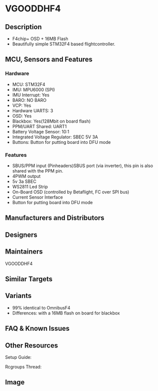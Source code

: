 # VGOODDHF4

## Description

- F4chip+ OSD + 16MB Flash
- Beautifully simple STM32F4 based flightcontroller.

## MCU, Sensors and Features

### Hardware

- MCU: STM32F4
- IMU: MPU6000 (SPI)
- IMU Interrupt: Yes
- BARO: NO BARO
- VCP: Yes
- Hardware UARTS: 3
- OSD: Yes
- Blackbox: Yes(128Mbit on board flash)
- PPM/UART Shared: UART1
- Battery Voltage Sensor: 10:1
- Integrated Voltage Regulator: SBEC 5V 3A
- Buttons: Button for putting board into DFU mode

### Features

- SBUS/PPM input (Pinheaders)SBUS port (via inverter), this pin is also shared with the PPM pin.
- 4PWM output
- 5v 3a SBEC
- WS2811 Led Strip
- On-Board OSD (controlled by Betaflight, FC over SPI bus)
- Current Sensor Interface
- Button for putting board into DFU mode

## Manufacturers and Distributors

## Designers

## Maintainers

VGOODDHF4

## Similar Targets

## Variants

- 99% identical to OmnibusF4
- Differences:
  with a 16MB flash on board for blackbox

## FAQ & Known Issues

## Other Resources

Setup Guide:

Rcgroups Thread:

## Image
